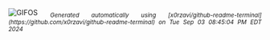 <div align="justify">
<picture>
    <source media="(prefers-color-scheme: dark)" srcset="https://i.ibb.co/ThDLPpx/output-gif.gif">
    <source media="(prefers-color-scheme: light)" srcset="https://i.ibb.co/ThDLPpx/output-gif.gif">
    <img alt="GIFOS" src="https://i.ibb.co/ThDLPpx/output-gif.gif">
</picture>
<sub><i>Generated automatically using [x0rzavi/github-readme-terminal](https://github.com/x0rzavi/github-readme-terminal) on Tue Sep 03 08:45:04 PM EDT 2024</i></sub>
</div>

<!--  -->